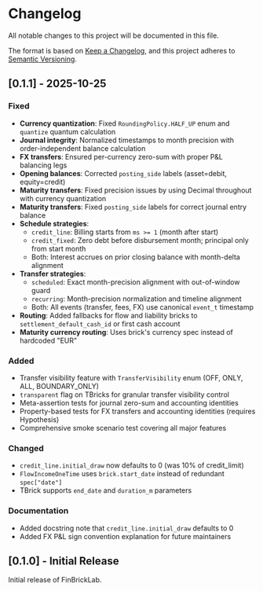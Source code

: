 # Changelog

All notable changes to this project will be documented in this file.

The format is based on [Keep a Changelog](https://keepachangelog.com/en/1.0.0/),
and this project adheres to [Semantic Versioning](https://semver.org/spec/v2.0.0.html).

## [0.1.1] - 2025-10-25

### Fixed
- **Currency quantization**: Fixed `RoundingPolicy.HALF_UP` enum and `quantize` quantum calculation
- **Journal integrity**: Normalized timestamps to month precision with order-independent balance calculation
- **FX transfers**: Ensured per-currency zero-sum with proper P&L balancing legs
- **Opening balances**: Corrected `posting_side` labels (asset=debit, equity=credit)
- **Maturity transfers**: Fixed precision issues by using Decimal throughout with currency quantization
- **Maturity transfers**: Fixed `posting_side` labels for correct journal entry balance
- **Schedule strategies**:
  - `credit_line`: Billing starts from `ms >= 1` (month after start)
  - `credit_fixed`: Zero debt before disbursement month; principal only from start month
  - Both: Interest accrues on prior closing balance with month-delta alignment
- **Transfer strategies**:
  - `scheduled`: Exact month-precision alignment with out-of-window guard
  - `recurring`: Month-precision normalization and timeline alignment
  - Both: All events (transfer, fees, FX) use canonical `event_t` timestamp
- **Routing**: Added fallbacks for flow and liability bricks to `settlement_default_cash_id` or first cash account
- **Maturity currency routing**: Uses brick's currency spec instead of hardcoded "EUR"

### Added
- Transfer visibility feature with `TransferVisibility` enum (OFF, ONLY, ALL, BOUNDARY_ONLY)
- `transparent` flag on TBricks for granular transfer visibility control
- Meta-assertion tests for journal zero-sum and accounting identities
- Property-based tests for FX transfers and accounting identities (requires Hypothesis)
- Comprehensive smoke scenario test covering all major features

### Changed
- `credit_line.initial_draw` now defaults to 0 (was 10% of credit_limit)
- `FlowIncomeOneTime` uses `brick.start_date` instead of redundant `spec["date"]`
- TBrick supports `end_date` and `duration_m` parameters

### Documentation
- Added docstring note that `credit_line.initial_draw` defaults to 0
- Added FX P&L sign convention explanation for future maintainers

## [0.1.0] - Initial Release

Initial release of FinBrickLab.
